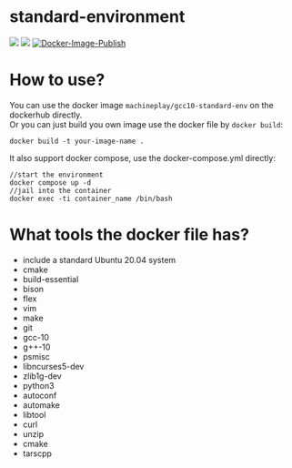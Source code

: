 standard-environment
===========
[![](https://img.shields.io/github/license/MUCAer/standard-environment)](https://github.com/MUCAer/standard-environment/blob/main/LICENSE)
[![](https://github.com/MUCAer/standard-environment/workflows/Docker-Image-CI/badge.svg)](https://github.com/MUCAer/standard-environment/actions)
[![Docker-Image-Publish](https://github.com/MUCAer/standard-environment/actions/workflows/docker-publish.yml/badge.svg)](https://github.com/MUCAer/standard-environment/actions/workflows/docker-publish.yml)

# How to use?
You can use the docker image `machineplay/gcc10-standard-env` on the dockerhub directly.  
Or you can just build you own image use the docker file by `docker build`:  
```
docker build -t your-image-name .
```   
It also support docker compose, use the docker-compose.yml directly:  
```
//start the environment
docker compose up -d 
//jail into the container 
docker exec -ti container_name /bin/bash
```

# What tools the docker file has?
- include a standard Ubuntu 20.04 system
- cmake
- build-essential
- bison 
- flex 
- vim 
- make 
- git 
- gcc-10 
- g++-10
- psmisc 
- libncurses5-dev 
- zlib1g-dev 
- python3 
- autoconf 
- automake 
- libtool 
- curl  
- unzip 
- cmake
- tarscpp

